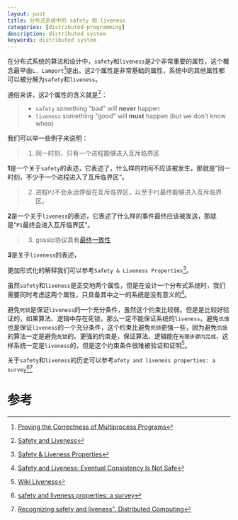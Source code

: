 ```yaml
---
layout: post
title: 分布式系统中的 safety 和 liveness
categories: [distributed-programming]
description: distributed system
keywords: distributed system
---
```


在分布式系统的算法和设计中，`safety`和`liveness`是2个非常重要的属性，这个概念最早由`L. Lamport`[^1]提出。这2个属性是非常基础的属性，系统中的其他属性都可以被分解为`safety`和`liveness`。

通俗来讲，这2个属性的含义就是[^2]：
> * `safety` something "bad" will **never** happen
> * `liveness` something "good" will **must** happen (but we don’t know when)

我们可以举一些例子来说明：
> 1. 同一时刻，只有一个进程能够进入互斥临界区

**1**是一个关于`safety`的表述，它表述了，什么样的时间不应该被发生，那就是”同一时刻，不少于一个进程进入了互斥临界区“。

> 2. 进程`P2`不会永远停留在互斥临界区，以至于`P1`最终能够进入互斥临界区。

**2**是一个关于`liveness`的表述，它表述了什么样的事件最终应该被发送，那就是“`P1`最终会进入互斥临界区”。

> 3. gossip协议具有[最终一致性](https://en.wikipedia.org/wiki/Eventual_consistency)

**3**是关于`liveness`的表述，

更加形式化的解释我们可以参考`Safety & Liveness Properties`[^3]。

虽然`safety`和`liveness`是正交地两个属性，但是在设计一个分布式系统时，我们需要同时考虑这两个属性，只具备其中之一的系统是没有意义的[^4]。

避免`死锁`是保证`liveness`的一个充分条件，虽然这个约束比较弱。但是是比较好验证的，如果算法、逻辑中存在死锁，那么一定不能保证系统的`liveness`。避免`饥饿`也是保证`liveness`的一个充分条件，这个约束比避免`死锁`更强一些，因为避免`饥饿`的算法一定是避免`死锁`的。更强的约束是，保证算法、逻辑能在`有限步骤内完成`，这样系统一定是`liveness`的，但是这个约束条件很难被验证和证明[^5]。

关于`safety`和`liveness`的历史可以参考`afety and liveness properties: a survey`[^6][^7]

# 参考
[^1]: [Proving the Correctness of Multiprocess Programs](https://ieeexplore.ieee.org/document/1702415)
[^2]: [Safety and Liveness](/images/posts/distribution/Safety-and-liveness.pdf)
[^3]: [Safety & Liveness Properties](/images/posts/distribution/Safety-Liveness-Properties.pdf)
[^4]: [Safety and Liveness: Eventual Consistency Is Not Safe](http://www.bailis.org/blog/safety-and-liveness-eventual-consistency-is-not-safe/)
[^5]: [Wiki Liveness](https://en.wikipedia.org/wiki/Liveness)
[^6]: [safety and liveness properties: a survey](/images/posts/distribution/safety-and-liveness-properties-a-survey.pdf)
[^7]: [Recognizing safety and liveness". Distributed Computing](/images/posts/distribution/RecSafeLive.pdf)



